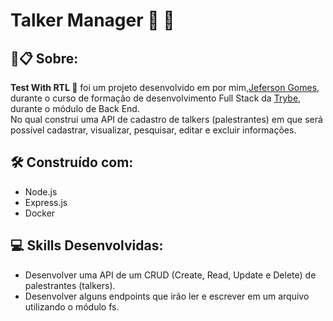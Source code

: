 # Talker Manager :microphone: :woman:

##  🚀📋 Sobre:
 
**Test With RTL :microphone:** foi um projeto desenvolvido em por mim,[Jeferson Gomes](https://www.linkedin.com/in/jefersongjr/),
durante o curso de formação de desenvolvimento Full Stack da [Trybe](https://www.betrybe.com/), durante o módulo de Back End. <br>
No qual construi uma API de cadastro de talkers (palestrantes) em que será possível cadastrar, visualizar, pesquisar, editar e excluir informações.

## 🛠️ Construído com: 

 * Node.js
 * Express.js
 * Docker

## :computer: Skills Desenvolvidas:

  * Desenvolver uma API de um CRUD (Create, Read, Update e Delete) de palestrantes (talkers).
  * Desenvolver alguns endpoints que irão ler e escrever em um arquivo utilizando o módulo fs.
   
